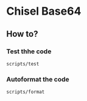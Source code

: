 # Chisel Base64

## How to?

### Test thhe code
```console
scripts/test
```

### Autoformat the code
```console
scripts/format
```